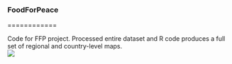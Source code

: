 ### FoodForPeace
============

Code for FFP project. Processed entire dataset and R code produces a full set of regional and country-level maps.  
<img src = "https://cloud.githubusercontent.com/assets/5873344/4597718/005b3d5c-50b1-11e4-919c-60a3e9c7a213.png">
